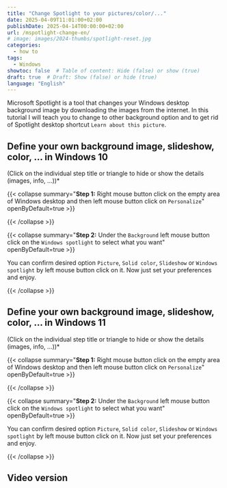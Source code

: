 ```yaml
---
title: "Change Spotlight to your pictures/color/..."
date: 2025-04-09T11:01:00+02:00
publishDate: 2025-04-14T00:00:00+02:00
url: /mspotlight-change-en/
# image: images/2024-thumbs/spotlight-reset.jpg
categories: 
  - how to
tags: 
  - Windows
showtoc: false  # Table of content: Hide (false) or show (true)
draft: true  # Draft: Show (false) or hide (true)
language: "English"
---
```


Microsoft Spotlight is a tool that changes your Windows desktop background image by downloading the images from the internet. In this tutorial I will teach you to change to other background option and to get rid of Spotlight desktop shortcut `Learn about this picture`.

## Define your own background image, slideshow, color, ... in Windows 10

(Click on the individual step title or triangle to hide or show the details (images, info, ...))*

{{< collapse summary="**Step 1:** Right mouse button click on the empty area of Windows desktop and then left mouse button click on `Personalize`" openByDefault=true >}}

 

{{< /collapse >}}

{{< collapse summary="**Step 2:** Under the `Background` left mouse button click on the `Windows spotlight` to select what you want" openByDefault=true >}}

 You can confirm desired option `Picture`, `Solid color`, `Slideshow` or `Windows spotlight` by left mouse button click on it. Now just set your preferences and enjoy.

{{< /collapse >}}

## Define your own background image, slideshow, color, ... in Windows 11

(Click on the individual step title or triangle to hide or show the details (images, info, ...))*

{{< collapse summary="**Step 1:** Right mouse button click on the empty area of Windows desktop and then left mouse button click on `Personalize`" openByDefault=true >}}

 

{{< /collapse >}}

{{< collapse summary="**Step 2:** Under the `Background` left mouse button click on the `Windows spotlight` to select what you want" openByDefault=true >}}

 You can confirm desired option `Picture`, `Solid color`, `Slideshow` or `Windows spotlight` by left mouse button click on it. Now just set your preferences and enjoy.

{{< /collapse >}}

## Video version
<!--
{{< youtube "" >}}
-->